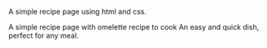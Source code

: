 A simple recipe page using html and css.


A simple recipe page with omelette recipe to cook An easy and quick dish, perfect for any meal.

